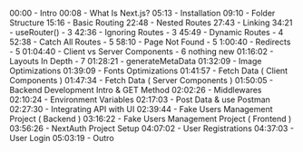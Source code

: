 00:00 - Intro
00:08 - What Is Next.js?
05:13 - Installation
09:10 - Folder Structure
15:16 - Basic Routing
22:48 - Nested Routes
27:43 - Linking
34:21 - useRouter() - 3
42:36 - Ignoring Routes - 3
45:49 - Dynamic Routes - 4
52:38 - Catch All Routes - 5
58:10 - Page Not Found - 5
1:00:40 - Redirects - 5
01:04:40 - Client vs Server Components - 6 nothing new
01:16:02 - Layouts In Depth - 7
01:28:21 - generateMetaData
01:32:09 - Image Optimizations
01:39:09 - Fonts Optimizations
01:41:57 - Fetch Data ( Client Components )
01:47:34 - Fetch Data ( Server Components )
01:50:05 - Backend Development Intro & GET Method
02:02:26 - Middlewares
02:10:24 -  Environment Variables
02:17:03 - Post Data & use Postman
02:27:30 - Integrating API with UI
02:39:44 - Fake Users Management Project ( Backend )
03:16:22 - Fake Users Management Project ( Frontend )
03:56:26 - NextAuth Project Setup
04:07:02 - User Registrations
04:37:03 - User Login
05:03:19 - Outro
